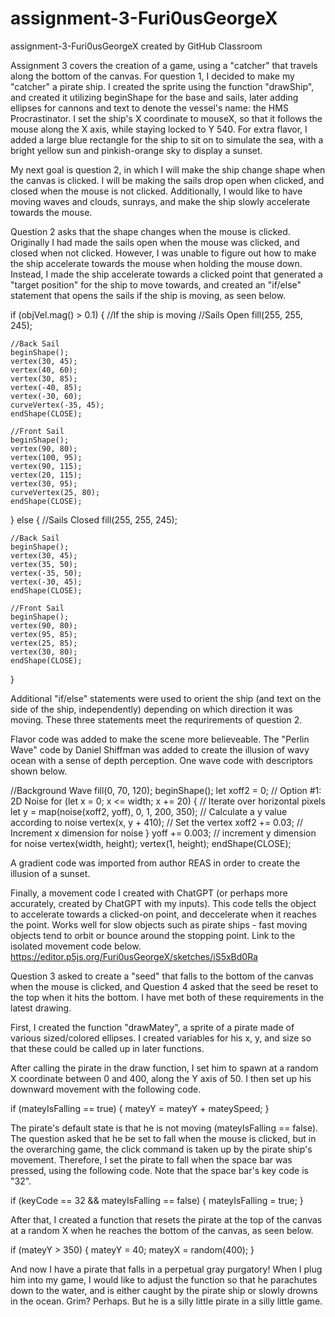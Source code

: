 # assignment-3-Furi0usGeorgeX
assignment-3-Furi0usGeorgeX created by GitHub Classroom

Assignment 3 covers the creation of a game, using a "catcher" that travels along the bottom of the canvas.
For question 1, I decided to make my "catcher" a pirate ship. I created the sprite using the function "drawShip", and created it utilizing beginShape for the base and sails, later adding ellipses for cannons and text to denote the vessel's name: the HMS Procrastinator. I set the ship's X coordinate to mouseX, so that it follows the mouse along the X axis, while staying locked to Y 540. For extra flavor, I added a large blue rectangle for the ship to sit on to simulate the sea, with a bright yellow sun and pinkish-orange sky to display a sunset.

My next goal is question 2, in which I will make the ship change shape when the canvas is clicked. I will be making the sails drop open when clicked, and closed when the mouse is not clicked. Additionally, I would like to have moving waves and clouds, sunrays, and make the ship slowly accelerate towards the mouse.


Question 2 asks that the shape changes when the mouse is clicked. Originally I had made the sails open when the mouse was clicked, and closed when not clicked. However, I was unable to figure out how to make the ship accelerate towards the mouse when holding the mouse down. Instead, I made the ship accelerate towards a clicked point that generated a "target position" for the ship to move towards, and created an "if/else" statement that opens the sails if the ship is moving, as seen below.

if (objVel.mag() > 0.1) {
    //If the ship is moving
    //Sails Open
    fill(255, 255, 245);

    //Back Sail
    beginShape();
    vertex(30, 45);
    vertex(40, 60);
    vertex(30, 85);
    vertex(-40, 85);
    vertex(-30, 60);
    curveVertex(-35, 45);
    endShape(CLOSE);

    //Front Sail
    beginShape();
    vertex(90, 80);
    vertex(100, 95);
    vertex(90, 115);
    vertex(20, 115);
    vertex(30, 95);
    curveVertex(25, 80);
    endShape(CLOSE);
  } else {
    //Sails Closed
    fill(255, 255, 245);

    //Back Sail
    beginShape();
    vertex(30, 45);
    vertex(35, 50);
    vertex(-35, 50);
    vertex(-30, 45);
    endShape(CLOSE);

    //Front Sail
    beginShape();
    vertex(90, 80);
    vertex(95, 85);
    vertex(25, 85);
    vertex(30, 80);
    endShape(CLOSE);
  }

Additional "if/else" statements were used to orient the ship (and text on the side of the ship, independently) depending on which direction it was moving. These three statements meet the requrirements of question 2.

Flavor code was added to make the scene more believeable. The "Perlin Wave" code by Daniel Shiffman was added to create the illusion of wavy ocean with a sense of depth perception. One wave code with descriptors shown below.

  //Background Wave
  fill(0, 70, 120);
  beginShape();
  let xoff2 = 0; // Option #1: 2D Noise
  for (let x = 0; x <= width; x += 20) {
    // Iterate over horizontal pixels
    let y = map(noise(xoff2, yoff), 0, 1, 200, 350); // Calculate a y value according to noise
    vertex(x, y + 410); // Set the vertex
    xoff2 += 0.03; // Increment x dimension for noise
  }
  yoff += 0.003; // increment y dimension for noise
  vertex(width, height);
  vertex(1, height);
  endShape(CLOSE);
  
  A gradient code was imported from author REAS in order to create the illusion of a sunset.
  
  Finally, a movement code I created with ChatGPT (or perhaps more accurately, created by ChatGPT with my inputs). This code tells the object to accelerate towards a clicked-on point, and deccelerate when it reaches the point. Works well for slow objects such as pirate ships - fast moving objects tend to orbit or bounce around the stopping point. Link to the isolated movement code below.
  https://editor.p5js.org/Furi0usGeorgeX/sketches/iS5xBd0Ra


Question 3 asked to create a "seed" that falls to the bottom of the canvas when the mouse is clicked, and Question 4 asked that the seed be reset to the top when it hits the bottom. I have met both of these requirements in the latest drawing.

First, I created the function "drawMatey", a sprite of a pirate made of various sized/colored ellipses. I created variables for his x, y, and size so that these could be called up in later functions.

After calling the pirate in the draw function, I set him to spawn at a random X coordinate between 0 and 400, along the Y axis of 50. I then set up his downward movement with the following code.

if (mateyIsFalling == true) {
mateyY = mateyY + mateySpeed;
}

The pirate's default state is that he is not moving (mateyIsFalling == false). The question asked that he be set to fall when the mouse is clicked, but in the overarching game, the click command is taken up by the pirate ship's movement. Therefore, I set the pirate to fall when the space bar was pressed, using the following code. Note that the space bar's key code is "32".

if (keyCode == 32 && mateyIsFalling == false) {
    mateyIsFalling = true;
  }

After that, I created a function that resets the pirate at the top of the canvas at a random X when he reaches the bottom of the canvas, as seen below.

if (mateyY > 350) {
mateyY = 40;
mateyX = random(400);
}

And now I have a pirate that falls in a perpetual gray purgatory! When I plug him into my game, I would like to adjust the function so that he parachutes down to the water, and is either caught by the pirate ship or slowly drowns in the ocean. Grim? Perhaps. But he is a silly little pirate in a silly little game.
